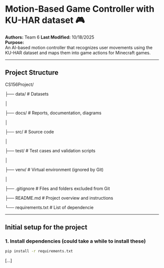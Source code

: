 # Motion-Based Game Controller with KU-HAR dataset 🎮

**Authors:** Team 6
**Last Modified:** 10/18/2025  
**Purpose:**  
An AI-based motion controller that recognizes user movements using the KU-HAR dataset and maps them into game actions for Minecraft games.

---
## Project Structure

CS156Project/

├── data/               # Datasets 

│


├── docs/               # Reports, documentation, diagrams

│

├── src/                # Source code 

│

├── test/               # Test cases and validation scripts

│

├── venv/               # Virtual environment (ignored by Git)

│

├── .gitignore          # Files and folders excluded from Git

├── README.md           # Project overview and instructions

└── requirements.txt    # List of dependencie

---
## Initial setup for the project

### 1. Install dependencies (could take a while to install these)
```bash
pip install -r requirements.txt
```
[...]
